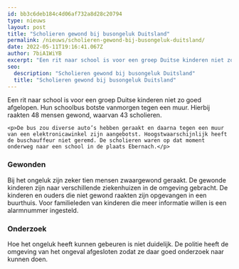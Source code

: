 ```yaml
---
id: bb3c6deb184c4d06af732a8d28c20794
type: nieuws
layout: post
title: "Scholieren gewond bij busongeluk Duitsland"
permalink: /nieuws/scholieren-gewond-bij-busongeluk-duitsland/
date: 2022-05-11T19:16:41.067Z
author: 7biA1WiYB
excerpt: "Een rit naar school is voor een groep Duitse kinderen niet zo goed afgelopen. Hun schoolbus botste vanmorgen tegen een muur. Hierbij raakten 48 mensen gewond, waarvan 43 scholieren.  "
seo:
  description: "Scholieren gewond bij busongeluk Duitsland"
  title: "Scholieren gewond bij busongeluk Duitsland"
---
```

Een rit naar school is voor een groep Duitse kinderen niet zo goed afgelopen. Hun schoolbus botste vanmorgen tegen een muur. Hierbij raakten 48 mensen gewond, waarvan 43 scholieren.  

    <p>De bus zou diverse auto’s hebben geraakt en daarna tegen een muur van een elektronicawinkel zijn aangebotst. Hoogstwaarschijnlijk heeft de buschauffeur niet geremd. De scholieren waren op dat moment onderweg naar een school in de plaats Ebernach.</p>
<h3>Gewonden</h3>
<p>Bij het ongeluk zijn zeker tien mensen zwaargewond geraakt. De gewonde kinderen zijn naar verschillende ziekenhuizen in de omgeving gebracht. De kinderen en ouders die niet gewond raakten zijn opgevangen in een buurthuis. Voor familieleden van kinderen die meer informatie willen is een alarmnummer ingesteld.</p>
<h3>Onderzoek</h3>
<p>Hoe het ongeluk heeft kunnen gebeuren is niet duidelijk. De politie heeft de omgeving van het ongeval afgesloten zodat ze daar goed onderzoek naar kunnen doen.</p>  
